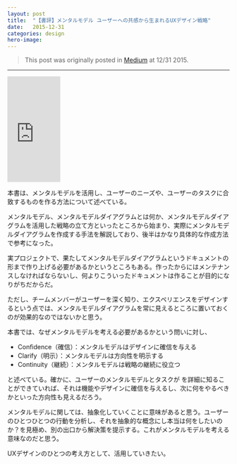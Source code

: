 ```yaml
---
layout: post
title:  "【書評】メンタルモデル ユーザーへの共感から生まれるUXデザイン戦略"
date:   2015-12-31
categories: design
hero-image:
---
```


> This post was originally posted in [Medium](https://medium.com/@micchyboy/書評-メンタルモデル-ユーザーへの共感から生まれるuxデザイン戦略-3b92a153671e#.i6i8sb6qm) at 12/31 2015.

---

<iframe src="http://rcm-fe.amazon-adsystem.com/e/cm?lt1=_blank&bc1=000000&IS2=1&bg1=FFFFFF&fc1=000000&lc1=0000FF&t=maasaamiichii-22&o=9&p=8&l=as4&m=amazon&f=ifr&ref=ss_til&asins=4621088068" style="width:120px;height:240px;" scrolling="no" marginwidth="0" marginheight="0" frameborder="0"></iframe>


本書は、メンタルモデルを活用し、ユーザーのニーズや、ユーザーのタスクに合致するものを作る方法について述べている。


メンタルモデル、メンタルモデルダイアグラムとは何か、メンタルモデルダイアグラムを活用した戦略の立て方といったところから始まり、実際にメンタルモデルダイアグラムを作成する手法を解説しており、後半はかなり具体的な作成方法で参考になった。


実プロジェクトで、果たしてメンタルモデルダイアグラムというドキュメントの形まで作り上げる必要があるかというところもある。作ったからにはメンテナンスしなければならないし、何よりこういったドキュメントは作ることが目的になりがちだからだ。


ただし、チームメンバーがユーザーを深く知り、エクスペリエンスをデザインするという点では、メンタルモデルダイアグラムを常に見えるところに置いておくのが効果的なのではないかと思う。

本書では、なぜメンタルモデルを考える必要があるかという問いに対し、

- Confidence（確信）：メンタルモデルはデザインに確信を与える
- Clarify（明示）：メンタルモデルは方向性を明示する
- Continuity（継続）：メンタルモデルは戦略の継続に役立つ

と述べている。確かに、ユーザーのメンタルモデルとタスクが を詳細に知ることができていれば、それは機能やデザインに確信を与えるし、次に何をやるべきかといった方向性も見えるだろう。

メンタルモデルに関しては、抽象化していくことに意味があると思う。ユーザーのひとつひとつの行動を分析し、それを抽象的な概念にし本当は何をしたいのか？を見極め、別の出口から解決策を提示する。これがメンタルモデルを考える意味なのだと思う。

UXデザインのひとつの考え方として、活用していきたい。
